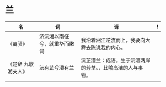 # 兰 

| 名                   | 词                           | 译                                                         | !   |
| -------------------- | ---------------------------- | ---------------------------------------------------------- | --- |
| 《离骚》             | 济沅湘以南征兮，就重华而敶词 | 我沿着湘江逆流而上，我要向大舜去陈说我的内心。             |     |
| 《楚辞 九歌 湘夫人》 | 沅有芷兮澧有兰               | 沅芷澧兰：成语，生于沅澧两岸的芳草。，比喻高洁的人与事物。 |     |
|                      |                              |                                                            |     |

